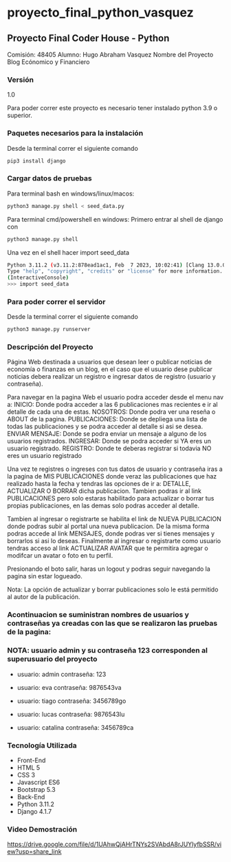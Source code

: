 # proyecto_final_python_vasquez

## Proyecto Final Coder House - Python
Comisión: 48405
Alumno: Hugo Abraham Vasquez
Nombre del Proyecto
Blog Ecónomico y Financiero

### Versión
1.0

Para poder correr este proyecto es necesario tener instalado python 3.9 o superior. 

### Paquetes necesarios para la instalación
Desde la terminal correr el siguiente comando
```bash
pip3 install django
```

### Cargar datos de pruebas

Para terminal bash en windows/linux/macos:
```bash
python3 manage.py shell < seed_data.py
```

Para terminal cmd/powershell en windows:
Primero entrar al shell de django con
```bash
python3 manage.py shell
```
Una vez en el shell hacer import seed_data
```bash
Python 3.11.2 (v3.11.2:878ead1ac1, Feb  7 2023, 10:02:41) [Clang 13.0.0 (clang-1300.0.29.30)] on darwin
Type "help", "copyright", "credits" or "license" for more information.
(InteractiveConsole)
>>> import seed_data
```

### Para poder correr el servidor 

Desde la terminal correr el siguiente comando

```bash
python3 manage.py runserver
```

### Descripción del Proyecto
Página Web destinada a usuarios que desean leer o publicar noticias de economía o finanzas en un blog, en el caso que el usuario dese publicar noticias debera realizar un registro e ingresar datos de registro (usuario y contraseña).

Para navegar en la pagina Web el usuario podra acceder desde el menu nav a:
INICIO: Donde podra acceder a las 6 publicaciones mas recientes e ir al detalle de cada una de estas.
NOSOTROS: Donde podra ver una reseña o ABOUT de la pagina.
PUBLICACIONES: Donde se depliega una lista de todas las publicaciones y se podra acceder al detalle si asi se desea.
ENVIAR MENSAJE: Donde se podra enviar un mensaje a alguno de los usuarios registrados.
INGRESAR: Donde se podra acceder si YA eres un usuario registrado.
REGISTRO: Donde te deberas registrar si todavia NO eres un usuario registrado

Una vez te registres o ingreses con tus datos de usuario y contraseña iras a la pagina de MIS PUBLICACIONES donde veraz las publicaciones que haz realizado hasta la fecha y tendras las opciones de ir a: DETALLE, ACTUALIZAR O BORRAR dicha publicacion. Tambien podras ir al link PUBLICACIONES pero solo estaras habilitado para actualizar o borrar tus propias publicaciones, en las demas solo podras acceder al detalle.

Tambien al ingresar o registrarte se habilita el link de NUEVA PUBLICACION donde podras subir al portal una nueva publicacion. De la misma forma podras accede al link MENSAJES, donde podras ver si tienes mensajes y borrarlos si asi lo deseas. Finalmente al ingresar o registrarte como usuario tendras acceso al link ACTUALIZAR AVATAR que te permitira agregar o modifcar un avatar o foto en tu perfil.

Presionando el boto salir, haras un logout y podras seguir navegando la pagina sin estar logueado.

Nota: La opción de actualizar y borrar publicaciones solo le está permitido al autor de la publicación.

### Acontinuacion se suministran nombres de usuarios y contraseñas ya creadas con las que se realizaron las pruebas de la pagina:

### NOTA: usuario admin y su contraseña 123 corresponden  al superusuario del proyecto
- usuario: admin
contraseña: 123

- usuario: eva
contraseña: 9876543va

- usuario: tiago
contraseña: 3456789go

- usuario: lucas
contraseña: 9876543lu

- usuario: catalina
contraseña: 3456789ca


### Tecnología Utilizada
- Front-End
- HTML 5
- CSS 3
- Javascript ES6
- Bootstrap 5.3
- Back-End
- Python 3.11.2
- Django 4.1.7

### Video Demostración
https://drive.google.com/file/d/1UAhwQjAHrTNYs2SVAbdA8rJUYlyfbSSR/view?usp=share_link

